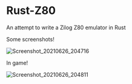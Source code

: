 # Rust-Z80
An attempt to write a Zilog Z80 emulator in Rust

Some screenshots!


![Screenshot_20210626_204716](https://user-images.githubusercontent.com/1869205/204058062-fe7d1baa-8775-4ed3-8953-860576ff7c09.jpeg)


In game!

![Screenshot_20210626_204811](https://user-images.githubusercontent.com/1869205/204058078-772d6276-e318-46ac-af92-08e73272acec.jpeg)
